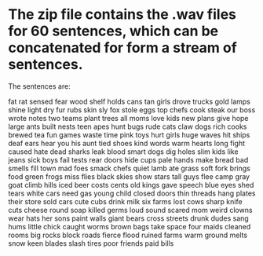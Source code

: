 # The zip file contains the .wav files for 60 sentences, which can be concatenated for form a stream of sentences.
 
The sentences are:
 
fat rat sensed fear
wood shelf holds cans
tan girls drove trucks
gold lamps shine light
dry fur rubs skin
sly fox stole eggs
top chefs cook steak
our boss wrote notes
two teams plant trees
all moms love kids
new plans give hope
large ants built nests
teen apes hunt bugs
rude cats claw dogs
rich cooks brewed tea
fun games waste time
pink toys hurt girls
huge waves hit ships
deaf ears hear you
his aunt tied shoes
kind words warm hearts
long fight caused hate
dead sharks leak blood
smart dogs dig holes
slim kids like jeans
sick boys fail tests
rear doors hide cups
pale hands make bread
bad smells fill town
mad foes smack chefs
quiet lamb ate grass
soft fork brings food
green frogs miss flies
black skies show stars
tall guys flee camp
gray goat climb hills
iced beer costs cents
old kings gave speech
blue eyes shed tears
white cars need gas
young child closed doors
thin threads hang plates
their store sold cars
cute cubs drink milk
six farms lost cows
sharp knife cuts cheese
round soap killed germs
loud sound scared mom
weird clowns wear hats
her sons paint walls
giant bears cross streets
drunk dudes sang hums
little chick caught worms
brown bags take space
four maids cleaned rooms
big rocks block roads
fierce flood ruined farms
warm ground melts snow
keen blades slash tires
poor friends paid bills
